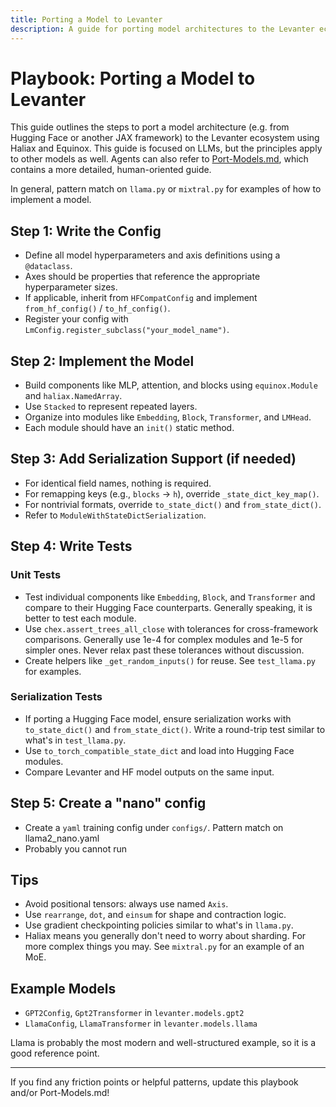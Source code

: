 ```yaml
---
title: Porting a Model to Levanter
description: A guide for porting model architectures to the Levanter ecosystem using Haliax and Equinox.
---
```


# Playbook: Porting a Model to Levanter

This guide outlines the steps to port a model architecture (e.g. from Hugging Face or another JAX framework) to
the Levanter ecosystem using Haliax and Equinox. This guide is focused on LLMs, but the principles apply to other models as well.
Agents can also refer to [Port-Models.md](../docs/dev/Port-Models.md), which contains a more detailed, human-oriented guide.

In general, pattern match on `llama.py` or `mixtral.py` for examples of how to implement a model.

## Step 1: Write the Config
- Define all model hyperparameters and axis definitions using a `@dataclass`.
- Axes should be properties that reference the appropriate hyperparameter sizes.
- If applicable, inherit from `HFCompatConfig` and implement `from_hf_config()` / `to_hf_config()`.
- Register your config with `LmConfig.register_subclass("your_model_name")`.

## Step 2: Implement the Model
- Build components like MLP, attention, and blocks using `equinox.Module` and `haliax.NamedArray`.
- Use `Stacked` to represent repeated layers.
- Organize into modules like `Embedding`, `Block`, `Transformer`, and `LMHead`.
- Each module should have an `init()` static method.

## Step 3: Add Serialization Support (if needed)
- For identical field names, nothing is required.
- For remapping keys (e.g., `blocks` → `h`), override `_state_dict_key_map()`.
- For nontrivial formats, override `to_state_dict()` and `from_state_dict()`.
- Refer to `ModuleWithStateDictSerialization`.

## Step 4: Write Tests

### Unit Tests
- Test individual components like `Embedding`, `Block`, and `Transformer` and compare to their Hugging Face counterparts. Generally speaking, it is better to test each module.
- Use `chex.assert_trees_all_close` with tolerances for cross-framework comparisons. Generally use 1e-4 for complex modules and 1e-5 for simpler ones. Never relax past these tolerances without discussion.
- Create helpers like `_get_random_inputs()` for reuse. See `test_llama.py` for examples.

### Serialization Tests

- If porting a Hugging Face model, ensure serialization works with `to_state_dict()` and `from_state_dict()`. Write a round-trip test similar to what's in `test_llama.py`.
- Use `to_torch_compatible_state_dict` and load into Hugging Face modules.
- Compare Levanter and HF model outputs on the same input.

## Step 5: Create a "nano" config
- Create a `yaml` training config under `configs/`. Pattern match on llama2_nano.yaml
- Probably you cannot run

## Tips
- Avoid positional tensors: always use named `Axis`.
- Use `rearrange`, `dot`, and `einsum` for shape and contraction logic.
- Use gradient checkpointing policies similar to what's in `llama.py`.
- Haliax means you generally don't need to worry about sharding. For more complex things you may. See `mixtral.py` for an example of an MoE.

## Example Models
- `GPT2Config`, `Gpt2Transformer` in `levanter.models.gpt2`
- `LlamaConfig`, `LlamaTransformer` in `levanter.models.llama`

Llama is probably the most modern and well-structured example, so it is a good reference point.

---

If you find any friction points or helpful patterns, update this playbook and/or Port-Models.md!
